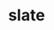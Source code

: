 ---
title: "slate"
layout: cache
categories: [package, v0.19]
meta: {"versions": ["2022.07.00"], "compilers": ["gcc@=11.1.0", "oneapi@=2022.1.0"], "oss": ["ubuntu20.04"], "platforms": ["linux"], "targets": ["x86_64"], "stacks": ["e4s", "e4s-oneapi"], "num_specs": 4, "num_specs_by_stack": {"e4s": 3, "e4s-oneapi": 1}}
spec_details: [{"hash": "tqtmbrjjfa7q62rpu5nqgbyk6v4otkmc", "compiler": "gcc@=11.1.0", "versions": ["2022.07.00"], "os": "ubuntu20.04", "platform": "linux", "target": "x86_64", "variants": ["build_system=cmake", "build_type=RelWithDebInfo", "+cuda", "cuda_arch=80", "~ipo", "+mpi", "+openmp", "~rocm", "+shared"], "stacks": ["e4s"], "size": "-", "tarball": "https://binaries.spack.io/releases/v0.19/build_cache/linux-ubuntu20.04-x86_64/gcc-11.1.0/slate-2022.07.00/linux-ubuntu20.04-x86_64-gcc-11.1.0-slate-2022.07.00-tqtmbrjjfa7q62rpu5nqgbyk6v4otkmc.spack"}, {"hash": "tdjaqb3w2lkju4i7ytf2xkb25jmqr6gf", "compiler": "gcc@=11.1.0", "versions": ["2022.07.00"], "os": "ubuntu20.04", "platform": "linux", "target": "x86_64", "variants": ["build_system=cmake", "build_type=RelWithDebInfo", "~cuda", "~ipo", "+mpi", "+openmp", "~rocm", "+shared"], "stacks": ["e4s"], "size": "-", "tarball": "https://binaries.spack.io/releases/v0.19/build_cache/linux-ubuntu20.04-x86_64/gcc-11.1.0/slate-2022.07.00/linux-ubuntu20.04-x86_64-gcc-11.1.0-slate-2022.07.00-tdjaqb3w2lkju4i7ytf2xkb25jmqr6gf.spack"}, {"hash": "qghy4fj7zsuny76fhztxu5keiy2r4ex4", "compiler": "gcc@=11.1.0", "versions": ["2022.07.00"], "os": "ubuntu20.04", "platform": "linux", "target": "x86_64", "variants": ["amdgpu_target=gfx90a", "build_system=cmake", "build_type=RelWithDebInfo", "~cuda", "~ipo", "+mpi", "+openmp", "+rocm", "+shared"], "stacks": ["e4s"], "size": "-", "tarball": "https://binaries.spack.io/releases/v0.19/build_cache/linux-ubuntu20.04-x86_64/gcc-11.1.0/slate-2022.07.00/linux-ubuntu20.04-x86_64-gcc-11.1.0-slate-2022.07.00-qghy4fj7zsuny76fhztxu5keiy2r4ex4.spack"}, {"hash": "ri5cysaxnejtov7d5ah6iq4eptxfl556", "compiler": "oneapi@=2022.1.0", "versions": ["2022.07.00"], "os": "ubuntu20.04", "platform": "linux", "target": "x86_64", "variants": ["build_system=cmake", "build_type=RelWithDebInfo", "~cuda", "~ipo", "+mpi", "+openmp", "~rocm", "+shared"], "stacks": ["e4s-oneapi"], "size": "-", "tarball": "https://binaries.spack.io/releases/v0.19/build_cache/linux-ubuntu20.04-x86_64/oneapi-2022.1.0/slate-2022.07.00/linux-ubuntu20.04-x86_64-oneapi-2022.1.0-slate-2022.07.00-ri5cysaxnejtov7d5ah6iq4eptxfl556.spack"}]
---